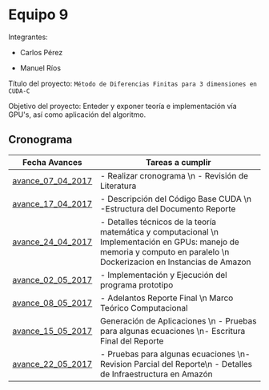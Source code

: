 # Equipo 9

Integrantes:

- Carlos Pérez

- Manuel Ríos

Título del proyecto: ```Método de Diferencias Finitas para 3 dimensiones en CUDA-C```

Objetivo del proyecto:  Enteder y exponer teoría e implementación vía GPU's, así como aplicación del algoritmo.

## Cronograma 

| Fecha Avances     | Tareas a cumplir                                                      |
|-------------------|-----------------------------------------------------------------------|
| [avance_07_04_2017](avance_07_04_2017) | - Realizar cronograma  \n - Revisión de Literatura |
| [avance_17_04_2017](avance_17_04_2017) | - Descripción del Código Base CUDA \n -Estructura del Documento Reporte |
| [avance_24_04_2017](avance_24_04_2017) | - Detalles técnicos de la teoría matemática y computacional \n Implementación en GPUs: manejo de memoria y computo en paralelo \n Dockerizacion en Instancias de Amazon  |
| [avance_02_05_2017](avance_02_05_2017) | - Implementación y Ejecución del programa prototipo   |
| [avance_08_05_2017](avance_02_05_2017) | - Adelantos Reporte Final \n Marco Teórico Computacional      |
| [avance_15_05_2017](avance_15_05_2017) | Generación de Aplicaciones \n - Pruebas para algunas ecuaciones \n- Escritura Final del Reporte |
| [avance_22_05_2017](avance_22_05_2017) | - Pruebas para algunas ecuaciones \n- Revision Parcial del Reporte\n - Detalles de Infraestructura en Amazón | 

